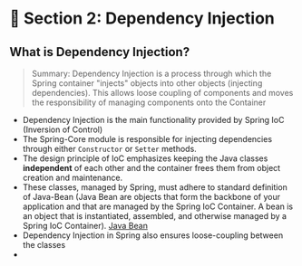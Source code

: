 # 🧸 Section 2: Dependency Injection
## What is Dependency Injection?
> Summary: Dependency Injection is a process through which the Spring container "injects" objects into other objects (injecting dependencies).
> This allows loose coupling of components and moves the responsibility of managing components onto the Container
- Dependency Injection is the main functionality provided by Spring IoC (Inversion of Control)
- The Spring-Core module is responsible for injecting dependencies through either `Constructor` or `Setter` methods.
- The design principle of IoC emphasizes keeping the Java classes **independent** of each other and the container frees them from object creation and maintenance.
- These classes, managed by Spring, must adhere to standard definition of Java-Bean (Java Bean are objects that form the backbone of your application and that are managed by the Spring IoC Container. A bean is an object that is instantiated, assembled, and otherwise managed by a Spring IoC Container). [Java Bean](https://www.baeldung.com/spring-bean#:~:text=Here's%20a%20definition%20of%20beans,by%20a%20Spring%20IoC%20container.)
- Dependency Injection in Spring also ensures loose-coupling between the classes
- 
